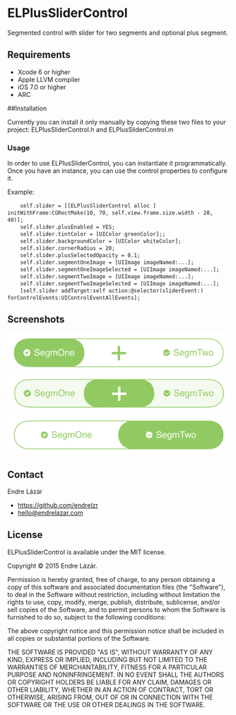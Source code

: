 # ELPlusSliderControl

Segmented control with slider for two segments and optional plus segment. 

## Requirements
* Xcode 6 or higher
* Apple LLVM compiler
* iOS 7.0 or higher
* ARC


##Installation

Currently you can install it only manually by copying these two files to your project: ELPlusSliderControl.h and ELPlusSliderControl.m

### Usage

 In order to use ELPlusSliderControl, you can instantiate it programmatically. Once you have an instance, you can use the control properties to configure it.

Example:

```
 	self.slider = [[ELPlusSliderControl alloc ] initWithFrame:CGRectMake(10, 70, self.view.frame.size.width - 20, 40)];
    self.slider.plusEnabled = YES;
    self.slider.tintColor = [UIColor greenColor];;
    self.slider.backgroundColor = [UIColor whiteColor];
    self.slider.cornerRadius = 20;
    self.slider.plusSelectedOpacity = 0.1;
    self.slider.segmentOneImage = [UIImage imageNamed:...];
    self.slider.segmentOneImageSelected = [UIImage imageNamed:...];
    self.slider.segmentTwoImage = [UIImage imageNamed:...];
    self.slider.segmentTwoImageSelected = [UIImage imageNamed:...];
    [self.slider addTarget:self action:@selector(sliderEvent:) forControlEvents:UIControlEventAllEvents];

```

## Screenshots

![preview](https://raw.githubusercontent.com/endrelzr/ELPlusSliderControl/master/screenshots/ELPlusSliderControl_1.png)
![preview](https://raw.githubusercontent.com/endrelzr/ELPlusSliderControl/master/screenshots/ELPlusSliderControl_2.png)
![preview](https://raw.githubusercontent.com/endrelzr/ELPlusSliderControl/master/screenshots/ELPlusSliderControl_3.png)

## Contact

Endre Lázár

- https://github.com/endrelzr
- hello@endrelazar.com

## License

ELPlusSliderControl is available under the MIT license.

Copyright © 2015 Endre Lázár.

Permission is hereby granted, free of charge, to any person obtaining a copy of this software and associated documentation files (the "Software"), to deal in the Software without restriction, including without limitation the rights to use, copy, modify, merge, publish, distribute, sublicense, and/or sell copies of the Software, and to permit persons to whom the Software is furnished to do so, subject to the following conditions:

The above copyright notice and this permission notice shall be included in all copies or substantial portions of the Software.

THE SOFTWARE IS PROVIDED "AS IS", WITHOUT WARRANTY OF ANY KIND, EXPRESS OR IMPLIED, INCLUDING BUT NOT LIMITED TO THE WARRANTIES OF MERCHANTABILITY, FITNESS FOR A PARTICULAR PURPOSE AND NONINFRINGEMENT. IN NO EVENT SHALL THE AUTHORS OR COPYRIGHT HOLDERS BE LIABLE FOR ANY CLAIM, DAMAGES OR OTHER LIABILITY, WHETHER IN AN ACTION OF CONTRACT, TORT OR OTHERWISE, ARISING FROM, OUT OF OR IN CONNECTION WITH THE SOFTWARE OR THE USE OR OTHER DEALINGS IN THE SOFTWARE.
